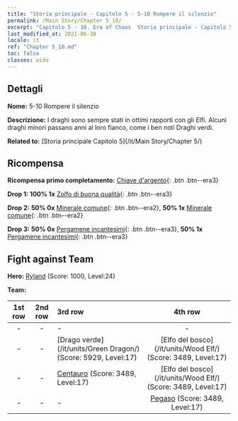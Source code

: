 ```yaml
---
title: "Storia principale - Capitolo 5 - 5-10 Rompere il silenzio"
permalink: /Main Story/Chapter 5_10/
excerpt: "Capitolo 5 - 10. Era of Chaos  Storia principale - Capitolo 5_10. 5-10 Rompere il silenzio"
last_modified_at: 2021-06-30
locale: it
ref: "Chapter 5_10.md"
toc: false
classes: wide
---
```


## Dettagli

 **Nome:** 5-10 Rompere il silenzio

 **Descrizione:** I draghi sono sempre stati in ottimi rapporti con gli Elfi. Alcuni draghi minori passano anni al loro fianco, come i ben noti Draghi verdi.

 **Related to:** [Storia principale Capitolo 5](/it/Main Story/Chapter 5/)

## Ricompensa

 **Ricompensa primo completamento:** [Chiave d'argento](/ItemsIT/con_693/){: .btn .btn--era3}

 **Drop 1:** **100% 1x** [Zolfo di buona qualità](/ItemsIT/mat_15/){: .btn .btn--era3}

 **Drop 2:** **50% 0x** [Minerale comune](/ItemsIT/mat_6/){: .btn .btn--era2}, **50% 1x** [Minerale comune](/ItemsIT/mat_6/){: .btn .btn--era2}

 **Drop 3:** **50% 0x** [Pergamene incantesimi](/ItemsIT/con_694/){: .btn .btn--era3}, **50% 1x** [Pergamene incantesimi](/ItemsIT/con_694/){: .btn .btn--era3}


## Fight against Team
 **Hero:** [Ryland](/it/heroes/Ryland/) (Score: 1000, Level:24)

 **Team:**


  | 1st row | 2nd row | 3rd row | 4th row |
  |:----:|:----:|:----|:----:|
  | - | - | - | - |
  | - | - | [Drago verde](/it/units/Green Dragon/) (Score: 5929, Level:17)  | [Elfo del bosco](/it/units/Wood Elf/) (Score: 3489, Level:17)  |
  | - | - | [Centauro](/it/units/Centaur/) (Score: 3489, Level:17)  | [Elfo del bosco](/it/units/Wood Elf/) (Score: 3489, Level:17)  |
  | - | - | - | [Pegaso](/it/units/Pegasus/) (Score: 3489, Level:17)  |


